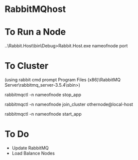 # RabbitMQhost

# To Run a Node

..\Rabbit.Host\bin\Debug>Rabbit.Host.exe nameofnode port

# To Cluster

(using rabbit cmd prompt Program Files (x86)\RabbitMQ Server\rabbitmq_server-3.5.4\sbin>)

rabbitmqctl -n nameofnode stop_app

rabbitmqctl -n nameofnode join_cluster othernode@local-host

rabbitmqctl -n nameofnode  start_app

# To Do 
+ Update RabbitMQ
+ Load Balance Nodes
